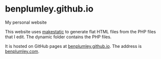 benplumley.github.io
====================

My personal website

This website uses [makestatic](https://github.com/benplumley/makestatic) to generate flat HTML files from the PHP files that I edit.
The dynamic folder contains the PHP files.

It is hosted on GitHub pages at [benplumley.github.io](http://benplumley.github.io). The address is [benplumley.com](http://benplumley.com).
